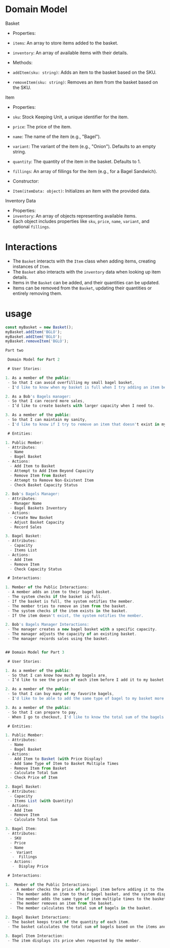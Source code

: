 # Domain Model

 Basket
- Properties:
 - `items`: An array to store items added to the basket.
 - `inventory`: An array of available items with their details.

- Methods:
 - `addItem(sku: string)`: Adds an item to the basket based on the SKU.
 - `removeItem(sku: string)`: Removes an item from the basket based on the SKU.

 Item
- Properties:
 - `sku`: Stock Keeping Unit, a unique identifier for the item.
 - `price`: The price of the item.
 - `name`: The name of the item (e.g., "Bagel").
 - `variant`: The variant of the item (e.g., "Onion"). Defaults to an empty string.
 - `quantity`: The quantity of the item in the basket. Defaults to 1.
 - `fillings`: An array of fillings for the item (e.g., for a Bagel Sandwich).

- Constructor:
 - `Item(itemData: object)`: Initializes an item with the provided data.

 Inventory Data
- Properties:
 - `inventory`: An array of objects representing available items.
  - Each object includes properties like `sku`, `price`, `name`, `variant`, and optional `fillings`.

# Interactions
- The `Basket` interacts with the `Item` class when adding items, creating instances of `Item`.
- The `Basket` also interacts with the `inventory` data when looking up item details.
- Items in the `Basket` can be added, and their quantities can be updated.
- Items can be removed from the `Basket`, updating their quantities or entirely removing them.

# usage
```javascript
const myBasket = new Basket();
myBasket.addItem('BGLO');
myBasket.addItem('BGLO');
myBasket.removeItem('BGLO');

Part two 

 Domain Model for Part 2

 # User Stories:

1. As a member of the public: 
 - So that I can avoid overfilling my small bagel basket, 
 - I'd like to know when my basket is full when I try adding an item beyond my basket capacity. 

2. As a Bob's Bagels manager: 
 - So that I can record more sales, 
 - I’d like to create baskets with larger capacity when I need to. 

3. As a member of the public: 
 - So that I can maintain my sanity, 
 - I'd like to know if I try to remove an item that doesn't exist in my basket. 

 # Entities:

1. Public Member: 
 - Attributes:
  - Name 
  - Bagel Basket 
 - Actions:
  - Add Item to Basket 
  - Attempt to Add Item Beyond Capacity 
  - Remove Item from Basket 
  - Attempt to Remove Non-Existent Item 
  - Check Basket Capacity Status 

2. Bob's Bagels Manager: 
 - Attributes:
  - Manager Name 
  - Bagel Baskets Inventory 
 - Actions:
  - Create New Basket 
  - Adjust Basket Capacity 
  - Record Sales 

3. Bagel Basket: 
 - Attributes:
  - Capacity 
  - Items List 
 - Actions:
  - Add Item 
  - Remove Item 
  - Check Capacity Status 

 # Interactions:

1. Member of the Public Interactions: 
 - A member adds an item to their bagel basket. 
 - The system checks if the basket is full. 
 - If the basket is full, the system notifies the member. 
 - The member tries to remove an item from the basket. 
 - The system checks if the item exists in the basket. 
 - If the item doesn't exist, the system notifies the member. 

2. Bob's Bagels Manager Interactions: 
 - The manager creates a new bagel basket with a specific capacity.
 - The manager adjusts the capacity of an existing basket.
 - The manager records sales using the basket.


## Domain Model for Part 3

 # User Stories:

1. As a member of the public: 
 - So that I can know how much my bagels are, 
 - I’d like to see the price of each item before I add it to my basket. 

2. As a member of the public: 
 - So that I can buy many of my favorite bagels, 
 - I'd like to be able to add the same type of bagel to my basket more than once. 

3. As a member of the public: 
 - So that I can prepare to pay, 
 - When I go to checkout, I'd like to know the total sum of the bagels in my basket. 

 # Entities:

1. Public Member: 
 - Attributes:
  - Name 
  - Bagel Basket 
 - Actions:
  - Add Item to Basket (with Price Display) 
  - Add Same Type of Item to Basket Multiple Times 
  - Remove Item from Basket 
  - Calculate Total Sum 
  - Check Price of Item 

2. Bagel Basket: 
 - Attributes:
  - Capacity 
  - Items List (with Quantity) 
 - Actions:
  - Add Item 
  - Remove Item 
  - Calculate Total Sum 

3. Bagel Item: 
 - Attributes:
  - SKU 
  - Price 
  - Name 
  -  Variant 
   -  Fillings 
  - Actions:
   -  Display Price 

 # Interactions:

1.  Member of the Public Interactions: 
  -  A member checks the price of a bagel item before adding it to the basket. 
  -  The member adds an item to their bagel basket, and the system displays the price. 
  -  The member adds the same type of item multiple times to the basket. 
  -  The member removes an item from the basket. 
  -  The member calculates the total sum of bagels in the basket. 

2. Bagel Basket Interactions: 
 - The basket keeps track of the quantity of each item. 
 - The basket calculates the total sum of bagels based on the items and their quantities. 

3. Bagel Item Interaction: 
 - The item displays its price when requested by the member. 
